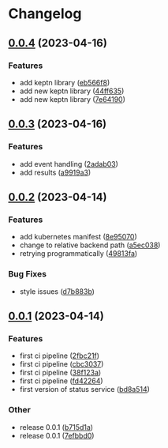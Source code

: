 # Changelog

## [0.0.4](https://github.com/thschue/environment-readiness-service/compare/v0.0.3...v0.0.4) (2023-04-16)


### Features

* add keptn library ([eb566f8](https://github.com/thschue/environment-readiness-service/commit/eb566f845a9e59b1b0b4c5202df06e6a49a6d78a))
* add new keptn library ([44ff635](https://github.com/thschue/environment-readiness-service/commit/44ff635d2c876f54127fff01984fb55e53cbf3bc))
* add new keptn library ([7e64190](https://github.com/thschue/environment-readiness-service/commit/7e641908e75f42702eef1a93289bf62100d7750a))

## [0.0.3](https://github.com/thschue/environment-readiness-service/compare/v0.0.2...v0.0.3) (2023-04-16)


### Features

* add event handling ([2adab03](https://github.com/thschue/environment-readiness-service/commit/2adab03272b6e68f2ae3002a4b8e0624160947a2))
* add results ([a9919a3](https://github.com/thschue/environment-readiness-service/commit/a9919a3193e2e9a0f44b9ef1473c9cafc2e29b40))

## [0.0.2](https://github.com/thschue/environment-readiness-service/compare/v0.0.1...v0.0.2) (2023-04-14)


### Features

* add kubernetes manifest ([8e95070](https://github.com/thschue/environment-readiness-service/commit/8e95070334840162a1534c5da2165c85da892f24))
* change to relative backend path ([a5ec038](https://github.com/thschue/environment-readiness-service/commit/a5ec03858f2dd236062bec9b81eccefeb023ba05))
* retrying programmatically ([49813fa](https://github.com/thschue/environment-readiness-service/commit/49813fa752254389ebf6ee48405893f38f295dea))


### Bug Fixes

* style issues ([d7b883b](https://github.com/thschue/environment-readiness-service/commit/d7b883bf528de727b1e2ad067f8e972078743056))

## [0.0.1](https://github.com/thschue/environment-readiness-service/compare/v0.0.1...v0.0.1) (2023-04-14)


### Features

* first ci pipeline ([2fbc21f](https://github.com/thschue/environment-readiness-service/commit/2fbc21f4b21ca099a41682ea9167b6a439016457))
* first ci pipeline ([cbc3037](https://github.com/thschue/environment-readiness-service/commit/cbc30373df555d7f57e10d4aa2b801c608d6c927))
* first ci pipeline ([38f123a](https://github.com/thschue/environment-readiness-service/commit/38f123a51c7c6699df33592f64a6522ad2626d26))
* first ci pipeline ([fd42264](https://github.com/thschue/environment-readiness-service/commit/fd422645bfe6f292cae3ad5c0d7ad6e805735c5a))
* first version of status service ([bd8a514](https://github.com/thschue/environment-readiness-service/commit/bd8a514d628711f6a5112b6f06bcf0a3fe944e91))


### Other

* release 0.0.1 ([b715d1a](https://github.com/thschue/environment-readiness-service/commit/b715d1a7d921c6ffeb41f3b4d932b63b07794d78))
* release 0.0.1 ([7efbbd0](https://github.com/thschue/environment-readiness-service/commit/7efbbd040bcb11891d8babb24c414b85884c1698))
